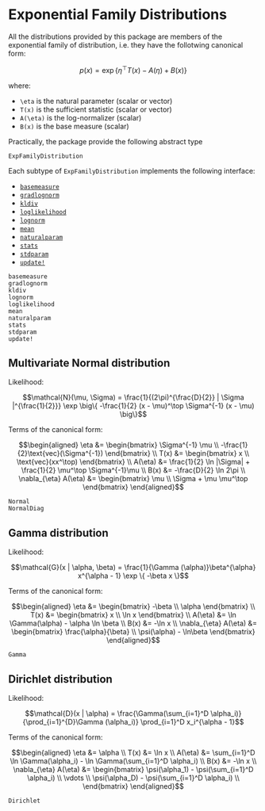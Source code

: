 # Exponential Family Distributions

All the distributions provided by this package are members of the
exponential family of distribution, i.e. they have the follotwing
canonical form:
```math
p(x) = \exp \{ \eta^\top T(x) - A(\eta) + B(x) \}
```
where:
* ``\eta`` is the natural parameter (scalar or vector)
* ``T(x)`` is the sufficient statistic (scalar or vector)
* ``A(\eta)`` is the log-normalizer (scalar)
* ``B(x)`` is the base measure (scalar)

Practically, the package provide the following abstract type
```@docs
ExpFamilyDistribution
```
Each subtype of `ExpFamilyDistribution` implements the following interface:
* [`basemeasure`](@ref)
* [`gradlognorm`](@ref)
* [`kldiv`](@ref)
* [`loglikelihood`](@ref)
* [`lognorm`](@ref)
* [`mean`](@ref)
* [`naturalparam`](@ref)
* [`stats`](@ref)
* [`stdparam`](@ref)
* [`update!`](@ref)

```@docs
basemeasure
gradlognorm
kldiv
lognorm
loglikelihood
mean
naturalparam
stats
stdparam
update!
```

## Multivariate Normal distribution

Likelihood:
```math
\mathcal{N}(\mu, \Sigma) = \frac{1}{(2\pi)^{\frac{D}{2}} | \Sigma
|^{\frac{1}{2}}} \exp \big\{ -\frac{1}{2} (x - \mu)^\top \Sigma^{-1} (x -
\mu) \big\}
```

Terms of the canonical form:
```math
\begin{aligned}
    \eta &= \begin{bmatrix}
        \Sigma^{-1} \mu \\
        -\frac{1}{2}\text{vec}(\Sigma^{-1})
    \end{bmatrix} \\

    T(x) &= \begin{bmatrix}
        x \\
        \text{vec}(xx^\top)
    \end{bmatrix} \\

    A(\eta) &= \frac{1}{2} \ln |\Sigma| + \frac{1}{2} \mu^\top
        \Sigma^{-1}\mu \\

    B(x) &= -\frac{D}{2} \ln 2\pi \\

    \nabla_{\eta} A(\eta) &= \begin{bmatrix}
        \mu \\
        \Sigma + \mu \mu^\top
    \end{bmatrix}
\end{aligned}
```

```@docs
Normal
NormalDiag
```

## Gamma distribution

Likelihood:
```math
\mathcal{G}(x | \alpha, \beta) = \frac{1}{\Gamma (\alpha)}\beta^{\alpha} x^{\alpha - 1} \exp \{ -\beta x \}
```

Terms of the canonical form:
```math
\begin{aligned}
    \eta &= \begin{bmatrix}
        -\beta  \\
        \alpha
    \end{bmatrix} \\

    T(x) &= \begin{bmatrix}
        x \\
        \ln x
    \end{bmatrix} \\

    A(\eta) &= \ln \Gamma(\alpha) - \alpha \ln \beta \\

    B(x) &= -\ln x \\

    \nabla_{\eta} A(\eta) &= \begin{bmatrix}
        \frac{\alpha}{\beta} \\
        \psi(\alpha) - \ln\beta
    \end{bmatrix}
\end{aligned}
```

```@docs
Gamma
```

## Dirichlet distribution

Likelihood:
```math
\mathcal{D}(x | \alpha) = \frac{\Gamma(\sum_{i=1}^D \alpha_i)}{\prod_{i=1}^{D}\Gamma (\alpha_i)}
    \prod_{i=1}^D x_i^{\alpha - 1}
```

Terms of the canonical form:
```math
\begin{aligned}
    \eta &= \alpha \\

    T(x) &= \ln x \\

    A(\eta) &= \sum_{i=1}^D \ln \Gamma(\alpha_i) - \ln \Gamma(\sum_{i=1}^D \alpha_i) \\

    B(x) &= -\ln x \\

    \nabla_{\eta} A(\eta) &= \begin{bmatrix}
        \psi(\alpha_1) - \psi(\sum_{i=1}^D \alpha_i) \\
        \vdots \\
        \psi(\alpha_D) - \psi(\sum_{i=1}^D \alpha_i) \\
    \end{bmatrix}
\end{aligned}
```

```@docs
Dirichlet
```
